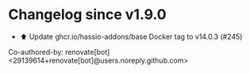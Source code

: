 # Changelog since v1.9.0
- ⬆️ Update ghcr.io/hassio-addons/base Docker tag to v14.0.3 (#245)

Co-authored-by: renovate[bot] <29139614+renovate[bot]@users.noreply.github.com> 
